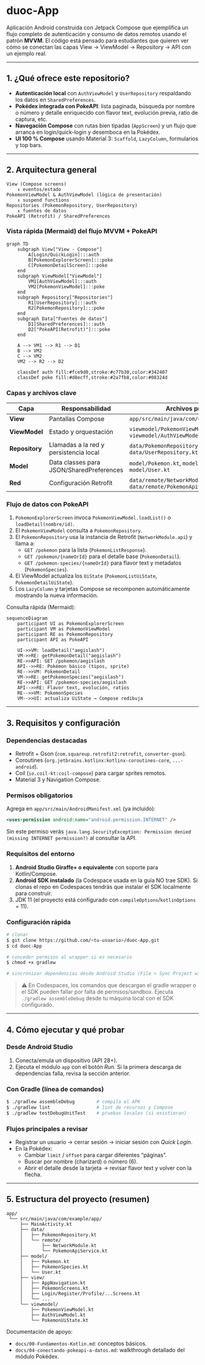 # duoc-App

Aplicación Android construida con Jetpack Compose que ejemplifica un flujo completo de autenticación y consumo de datos remotos usando el patrón **MVVM**. El código está pensado para estudiantes que quieren ver cómo se conectan las capas View → ViewModel → Repository → API con un ejemplo real.

---

## 1. ¿Qué ofrece este repositorio?

- **Autenticación local** con `AuthViewModel` y `UserRepository` respaldando los datos en `SharedPreferences`.
- **Pokédex integrada con PokeAPI**: lista paginada, búsqueda por nombre o número y detalle enriquecido con flavor text, evolución previa, ratio de captura, etc.
- **Navegación Compose** con rutas bien tipadas (`AppScreen`) y un flujo que arranca en login/quick-login y desemboca en la Pokédex.
- **UI 100 % Compose** usando Material 3: `Scaffold`, `LazyColumn`, formularios y top bars.

---

## 2. Arquitectura general

```
View (Compose screens)
    ↕ eventos/estado
PokemonViewModel & AuthViewModel (lógica de presentación)
    ↕ suspend functions
Repositories (PokemonRepository, UserRepository)
    ↕ fuentes de datos
PokeAPI (Retrofit) / SharedPreferences
```

### Vista rápida (Mermaid) del flujo MVVM + PokeAPI

```mermaid
graph TD
    subgraph View["View - Compose"]
        A[Login/QuickLogin]:::auth
        B[PokemonExplorerScreen]:::poke
        C[PokemonDetailScreen]:::poke
    end
    subgraph ViewModel["ViewModel"]
        VM1[AuthViewModel]:::auth
        VM2[PokemonViewModel]:::poke
    end
    subgraph Repository["Repositories"]
        R1[UserRepository]:::auth
        R2[PokemonRepository]:::poke
    end
    subgraph Data["Fuentes de datos"]
        D1[SharedPreferences]:::auth
        D2["PokeAPI(Retrofit)"]:::poke
    end

    A --> VM1 --> R1 --> D1
    B --> VM2
    C --> VM2
    VM2 --> R2 --> D2

    classDef auth fill:#fce9d0,stroke:#c77b30,color:#342407
    classDef poke fill:#d8ecff,stroke:#2a7fb8,color:#08324d
```

### Capas y archivos clave

| Capa | Responsabilidad | Archivos principales |
| --- | --- | --- |
| **View** | Pantallas Compose | `app/src/main/java/com/example/app/view/*.kt` |
| **ViewModel** | Estado y orquestación | `viewmodel/PokemonViewModel.kt`, `viewmodel/AuthViewModel.kt` |
| **Repository** | Llamadas a la red y persistencia local | `data/PokemonRepository.kt`, `data/UserRepository.kt` |
| **Model** | Data classes para JSON/SharedPreferences | `model/Pokemon.kt`, `model/PokemonSpecies.kt`, `model/User.kt` |
| **Red** | Configuración Retrofit | `data/remote/NetworkModule.kt`, `data/remote/PokemonApiService.kt` |

### Flujo de datos con PokeAPI

1. `PokemonExplorerScreen` invoca `PokemonViewModel.loadList()` o `loadDetail(nombre/id)`.
2. El `PokemonViewModel` consulta a `PokemonRepository`.
3. El `PokemonRepository` usa la instancia de Retrofit (`NetworkModule.api`) y llama a:
   - `GET /pokemon` para la lista (`PokemonListResponse`).
   - `GET /pokemon/{nameOrId}` para el detalle base (`PokemonDetail`).
   - `GET /pokemon-species/{nameOrId}` para flavor text y metadatos (`PokemonSpecies`).
4. El ViewModel actualiza los `UiState` (`PokemonListUiState`, `PokemonDetailUiState`).
5. Los `LazyColumn` y tarjetas Compose se recomponen automáticamente mostrando la nueva información.

Consulta rápida (Mermaid):

```mermaid
sequenceDiagram
    participant UI as PokemonExplorerScreen
    participant VM as PokemonViewModel
    participant RE as PokemonRepository
    participant API as PokeAPI

    UI->>VM: loadDetail("aegislash")
    VM->>RE: getPokemonDetail("aegislash")
    RE->>API: GET /pokemon/aegislash
    API-->>RE: Pokémon básico (tipos, sprite)
    RE-->>VM: PokemonDetail
    VM->>RE: getPokemonSpecies("aegislash")
    RE->>API: GET /pokemon-species/aegislash
    API-->>RE: Flavor text, evolución, ratios
    RE-->>VM: PokemonSpecies
    VM-->>UI: actualiza UiState → Compose redibuja
```

---

## 3. Requisitos y configuración

### Dependencias destacadas
- Retrofit + Gson (`com.squareup.retrofit2:retrofit`, `converter-gson`).
- Coroutines (`org.jetbrains.kotlinx:kotlinx-coroutines-core`, `...-android`).
- Coil (`io.coil-kt:coil-compose`) para cargar sprites remotos.
- Material 3 y Navigation Compose.

### Permisos obligatorios
Agrega en `app/src/main/AndroidManifest.xml` (ya incluido):
```xml
<uses-permission android:name="android.permission.INTERNET" />
```
Sin este permiso verás `java.lang.SecurityException: Permission denied (missing INTERNET permission?)` al consultar la API.

### Requisitos del entorno
1. **Android Studio Giraffe+ o equivalente** con soporte para Kotlin/Compose.
2. **Android SDK instalado** (la Codespace usada en la guía NO trae SDK). Si clonas el repo en Codespaces tendrás que instalar el SDK localmente para construir.
3. JDK 11 (el proyecto está configurado con `compileOptions`/`kotlinOptions` = 11).

### Configuración rápida
```bash
# clonar
$ git clone https://github.com/<tu-usuario>/duoc-App.git
$ cd duoc-App

# conceder permisos al wrapper si es necesario
$ chmod +x gradlew

# sincronizar dependencias desde Android Studio (File > Sync Project with Gradle Files)
```

> ⚠️ En Codespaces, los comandos que descargan el gradle wrapper o el SDK pueden fallar por falta de permisos/sandbox. Ejecuta `./gradlew assembleDebug` desde tu máquina local con el SDK configurado.

---

## 4. Cómo ejecutar y qué probar

### Desde Android Studio
1. Conecta/emula un dispositivo (API 28+).
2. Ejecuta el módulo `app` con el botón *Run*. Si la primera descarga de dependencias falla, revisa la sección anterior.

### Con Gradle (línea de comandos)
```bash
$ ./gradlew assembleDebug        # compila el APK
$ ./gradlew lint                 # lint de recursos y Compose
$ ./gradlew testDebugUnitTest    # pruebas locales (si existieran)
```

### Flujos principales a revisar
- Registrar un usuario → cerrar sesión → iniciar sesión con *Quick Login*.
- En la Pokédex:
  - Cambiar `limit` / `offset` para cargar diferentes “páginas”.
  - Buscar por nombre (charizard) o número (6).
  - Abrir el detalle desde la tarjeta → revisar flavor text y volver con la flecha.

---

## 5. Estructura del proyecto (resumen)

```
app/
 └── src/main/java/com/example/app/
     ├── MainActivity.kt
     ├── data/
     │   ├── PokemonRepository.kt
     │   └── remote/
     │       ├── NetworkModule.kt
     │       └── PokemonApiService.kt
     ├── model/
     │   ├── Pokemon.kt
     │   ├── PokemonSpecies.kt
     │   └── User.kt
     ├── view/
     │   ├── AppNavigation.kt
     │   ├── PokemonScreens.kt
     │   ├── Login/Register/Profile/...Screens.kt
     │   └── ...
     └── viewmodel/
         ├── PokemonViewModel.kt
         ├── AuthViewModel.kt
         └── PokemonUiState.kt
```

Documentación de apoyo:
- `docs/00-Fundamentos-Kotlin.md`: conceptos básicos.
- `docs/04-conectando-pokeapi-a-datos.md`: walkthrough detallado del módulo Pokédex.


